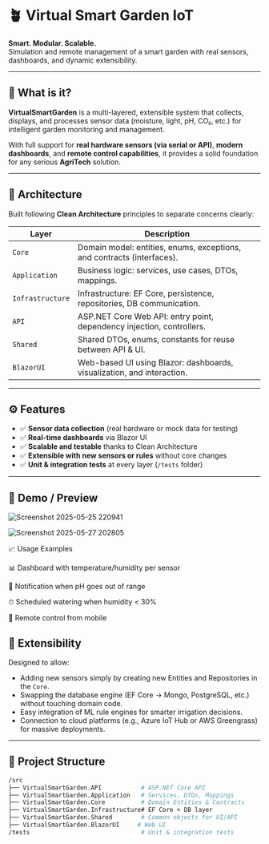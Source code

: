 # 🪴 Virtual Smart Garden IoT

**Smart. Modular. Scalable.**  
Simulation and remote management of a smart garden with real sensors, dashboards, and dynamic extensibility.

---

## 📌 What is it?

**VirtualSmartGarden** is a multi-layered, extensible system that collects, displays, and processes sensor data (moisture, light, pH, CO₂, etc.) for intelligent garden monitoring and management.

With full support for **real hardware sensors (via serial or API)**, **modern dashboards**, and **remote control capabilities**, it provides a solid foundation for any serious **AgriTech** solution.

---

## 🧠 Architecture

Built following **Clean Architecture** principles to separate concerns clearly:

| Layer             | Description |
|-------------------|-------------|
| `Core`            | Domain model: entities, enums, exceptions, and contracts (interfaces). |
| `Application`     | Business logic: services, use cases, DTOs, mappings. |
| `Infrastructure`  | Infrastructure: EF Core, persistence, repositories, DB communication. |
| `API`             | ASP.NET Core Web API: entry point, dependency injection, controllers. |
| `Shared`          | Shared DTOs, enums, constants for reuse between API & UI. |
| `BlazorUI`        | Web-based UI using Blazor: dashboards, visualization, and interaction. |

---

## ⚙️ Features

- ✅ **Sensor data collection** (real hardware or mock data for testing)  
- ✅ **Real-time dashboards** via Blazor UI  
- ✅ **Scalable and testable** thanks to Clean Architecture  
- ✅ **Extensible with new sensors or rules** without core changes  
- ✅ **Unit & integration tests** at every layer (`/tests` folder)  

---
## 🧪 Demo / Preview
![Screenshot 2025-05-25 220941](https://github.com/user-attachments/assets/fe5f221b-6365-40d9-80fd-c56062988346)

![Screenshot 2025-05-27 202805](https://github.com/user-attachments/assets/89feb39a-4925-4aec-b8e4-fb89f96c85be)


📈 Usage Examples

📊 Dashboard with temperature/humidity per sensor

🚨 Notification when pH goes out of range

⏱ Scheduled watering when humidity < 30%

📡 Remote control from mobile

## 🔩 Extensibility

Designed to allow:

- Adding new sensors simply by creating new Entities and Repositories in the `Core`.  
- Swapping the database engine (EF Core → Mongo, PostgreSQL, etc.) without touching domain code.  
- Easy integration of ML rule engines for smarter irrigation decisions.  
- Connection to cloud platforms (e.g., Azure IoT Hub or AWS Greengrass) for massive deployments.  

---

## 📁 Project Structure

```bash
/src
├── VirtualSmartGarden.API           # ASP.NET Core API
├── VirtualSmartGarden.Application   # Services, DTOs, Mappings
├── VirtualSmartGarden.Core          # Domain Entities & Contracts
├── VirtualSmartGarden.Infrastructure# EF Core + DB layer
├── VirtualSmartGarden.Shared        # Common objects for UI/API
├── VirtualSmartGarden.BlazorUI     # Web UI
/tests                               # Unit & integration tests


